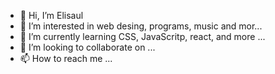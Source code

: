 - 👋 Hi, I’m Elisaul
- 👀 I’m interested in web desing, programs, music and mor...
- 🌱 I’m currently learning  CSS, JavaScritp, react, and more ...
- 💞️ I’m looking to collaborate on ...
- 📫 How to reach me ...

<!---
Saulkmb/Saulkmb is a ✨ special ✨ repository because its `README.md` (this file) appears on your GitHub profile.
You can click the Preview link to take a look at your changes.
--->
